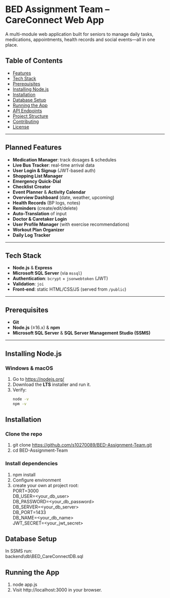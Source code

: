 # BED Assignment Team – CareConnect Web App

A multi-module web application built for seniors to manage daily tasks, medications, appointments, health records and social events—all in one place.

## Table of Contents

- [Features](#features)  
- [Tech Stack](#tech-stack)  
- [Prerequisites](#prerequisites)  
- [Installing Node.js](#installing-nodejs)  
- [Installation](#installation)  
- [Database Setup](#database-setup)  
- [Running the App](#running-the-app)  
- [API Endpoints](#api-endpoints)  
- [Project Structure](#project-structure)  
- [Contributing](#contributing)  
- [License](#license)  

---

## Planned Features

- **Medication Manager**: track dosages & schedules  
- **Live Bus Tracker**: real-time arrival data  
- **User Login & Signup** (JWT-based auth)  
- **Shopping List Manager**  
- **Emergency Quick-Dial**  
- **Checklist Creator**  
- **Event Planner** & **Activity Calendar**  
- **Overview Dashboard** (date, weather, upcoming)  
- **Health Records** (BP logs, notes)  
- **Reminders** (create/edit/delete)  
- **Auto-Translation** of input  
- **Doctor & Caretaker Login**  
- **User Profile Manager** (with exercise recommendations)  
- **Workout Plan Organizer**  
- **Daily Log Tracker**

---

## Tech Stack

- **Node.js** & **Express**  
- **Microsoft SQL Server** (via `mssql`)  
- **Authentication**: `bcrypt` + `jsonwebtoken` (JWT)  
- **Validation**: `joi`  
- **Front-end**: static HTML/CSS/JS (served from `/public`)  

---

## Prerequisites

- **Git**  
- **Node.js** (≥16.x) & **npm**  
- **Microsoft SQL Server** & **SQL Server Management Studio (SSMS)**  

---

## Installing Node.js

### Windows & macOS

1. Go to https://nodejs.org/  
2. Download the **LTS** installer and run it.  
3. Verify:
   ```bash
   node -v
   npm -v

## Installation
### Clone the repo
1. git clone https://github.com/s10270089/BED-Assignment-Team.git
2. cd BED-Assignment-Team

### Install dependencies
1. npm install
2. Configure environment
3. create your own at project root:  
PORT=3000  
DB_USER=<your_db_user>  
DB_PASSWORD=<your_db_password>  
DB_SERVER=<your_db_server>  
DB_PORT=1433  
DB_NAME=<your_db_name>  
JWT_SECRET=<your_jwt_secret>  

## Database Setup
In SSMS run:  
backend\db\BED_CareConnectDB.sql

## Running the App
1. node app.js
2. Visit http://localhost:3000 in your browser.
